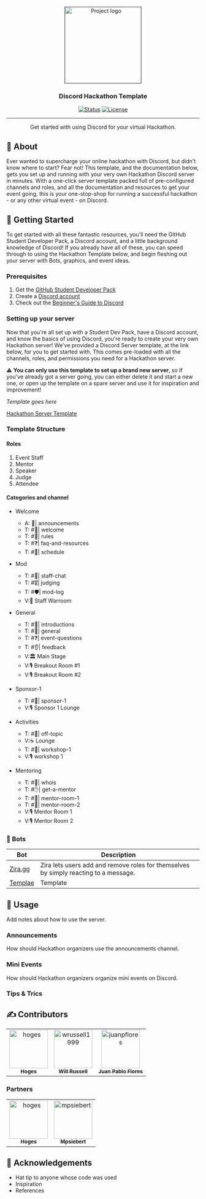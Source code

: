 <p align="center">
  <a href="" rel="noopener">
 <img width=200px height=200px src="https://i.imgur.com/6wj0hh6.jpg" alt="Project logo"></a>
</p>

<h3 align="center">Discord Hackathon Template</h3>

<div align="center">

[![Status](https://img.shields.io/badge/status-active-success.svg)]()
[![License](https://img.shields.io/badge/license-GNU-blue.svg)](/LICENSE)

</div>

---

<p align="center"> Get started with using Discord for your virtual Hackathon.
    <br> 
</p>

## 🧐 About <a name = "about"></a>

Ever wanted to supercharge your online hackathon with Discord, but didn't know where to start? Fear not! This template, and the documentation below, gets you set up and running with your very own Hackathon Discord server in minutes. With a one-click server template packed full of pre-configured channels and roles, and all the documentation and resources to get your event going, this is your one-stop-shop for running a successful hackathon - or any other virtual event - on Discord.

## 🏁 Getting Started <a name = "getting_started"></a>

To get started with all these fantastic resources, you'll need the GitHub Student Developer Pack, a Discord account, and a little background knowledge of Discord! If you already have all of these, you can speed through to using the Hackathon Template below, and begin fleshing out your server with Bots, graphics, and event ideas.

### Prerequisites

1. Get the [GitHub Student Developer Pack](https://education.github.com/pack)
2. Create a [Discord account](https://support.discord.com/hc/en-us/articles/360033931551-Getting-Started)
3. Check out the [Beginner's Guide to Discord](https://support.discord.com/hc/en-us/articles/360045138571-Beginner-s-Guide-to-Discord)


### Setting up your server

Now that you're all set up with a Student Dev Pack, have a Discord account, and know the basics of using Discord, you're ready to create your very own Hackathon server! We've provided a Discord Server template, at the link below, for you to get started with. This comes pre-loaded with all the channels, roles, and permissions you need for a Hackathon server. 

:warning: **You can only use this template to set up a brand new server**, so if you've already got a server going, you can either delete it and start a new one, or open up the template on a spare server and use it for inspiration and improvement!

*Template goes here*

[Hackathon Server Template](discord.new)

### Template Structure

#### Roles
1. Event Staff
2. Mentor
3. Speaker
4. Judge
5. Attendee


#### Categories and channel


- Welcome
  - A: 📢| announcements
  - T: #👋| welcome
  - T: #📝| rules
  - T: #❓| faq-and-resources
  - T: #📅| schedule
- Mod
  - T: #💬| staff-chat
  - T: #🎖| judging
  - T: #🛡| mod-log
  - V:📣 Staff Warroom

- General
  - T: #🔰| introductions
  - T: #💬| general
  - T: #❓| event-questions
  - T: #👂| feedback
  - V:🏛 Main Stage
  - V:🎙 Breakout Room #1
  - V:🎙 Breakout Room #2

- Sponsor-1
  - T: #💬| sponsor-1
  - V:🎙 Sponsor 1 Lounge

- Activities
  - T: #👾| off-topic
  - V:☕️ Lounge
  - T: #🎒| workshop-1
  - V:🎙 workshop 1

- Mentoring
  - T: #👤| whois
  - T: #✋| get-a-mentor
  - T: #💬| mentor-room-1
  - T: #💬| mentor-room-2
  - V:🎙 Mentor Room 1
  - V:🎙 Mentor Room 2


### 🤖 Bots
| Bot | Description |
|-|-|
| [Zira.gg](https://zira.gg) | Zira lets users add and remove roles for themselves by simply reacting to a message. |
| [Templae](https://github.com) | Template |

## 🎈 Usage <a name="usage"></a>

Add notes about how to use the server.

### Announcements
How should Hackathon organizers use the announcements channel.

### Mini Events
How should Hackathon organizers organize mini events on Discord.

### Tips & Trics
## ✍ Contributors  <a name = "contributors"></a>


<!-- readme: collaborators,contributors -start -->
<table>
<tr>
    <td align="center">
        <a href="https://github.com/hoges">
            <img src="https://avatars.githubusercontent.com/u/30841926?v=4" width="100;" alt="hoges"/>
            <br />
            <sub><b>Hoges</b></sub>
        </a>
    </td>
    <td align="center">
        <a href="https://github.com/wrussell1999">
            <img src="https://avatars.githubusercontent.com/u/34094921?v=4" width="100;" alt="wrussell1999"/>
            <br />
            <sub><b>Will Russell</b></sub>
        </a>
    </td>
    <td align="center">
        <a href="https://github.com/juanpflores">
            <img src="https://avatars.githubusercontent.com/u/6200135?v=4" width="100;" alt="juanpflores"/>
            <br />
            <sub><b>Juan Pablo Flores </b></sub>
        </a>
    </td></tr>
</table>
<!-- readme: collaborators,contributors -end -->

### Partners

<!-- readme: hoges,mpsiebert -start -->
<table>
<tr>
    <td align="center">
        <a href="https://github.com/hoges">
            <img src="https://avatars.githubusercontent.com/u/30841926?v=4" width="100;" alt="hoges"/>
            <br />
            <sub><b>Hoges</b></sub>
        </a>
    </td>
    <td align="center">
        <a href="https://github.com/mpsiebert">
            <img src="https://avatars.githubusercontent.com/u/21230922?v=4" width="100;" alt="mpsiebert"/>
            <br />
            <sub><b>Mpsiebert</b></sub>
        </a>
    </td></tr>
</table>
<!-- readme: hoges,mpsiebert -end -->

## 🎉 Acknowledgements <a name = "acknowledgement"></a>

- Hat tip to anyone whose code was used
- Inspiration
- References
